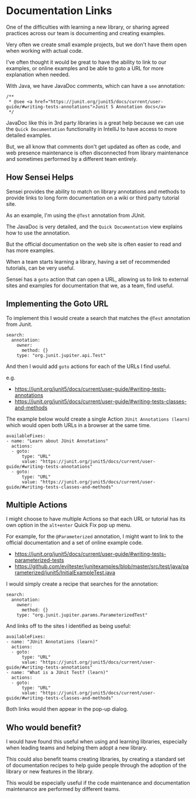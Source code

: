# Documentation Links

One of the difficulties with learning a new library, or sharing agreed practices across our team is documenting and creating examples.

Very often we create small example projects, but we don't have them open when working with actual code.

I've often thought it would be great to have the ability to link to our examples, or online examples and be able to goto a URL for more explanation when needed.

With Java, we have JavaDoc comments, which can have a `see` annotation:

```
/**
 * @see <a href="https://junit.org/junit5/docs/current/user-guide/#writing-tests-annotations">Junit 5 Annotation docs</a>
 */
```

JavaDoc like this in 3rd party libraries is a great help because we can use the `Quick Documentation` functionality in IntelliJ to have access to more detailed examples. 

But, we all know that comments don't get updated as often as code, and web presence maintenance is often disconnected from library maintenance and sometimes performed by a different team entirely.

## How Sensei Helps

Sensei provides the ability to match on library annotations and methods to provide links to long form documentation on a wiki or third party tutorial site.

As an example, I'm using the `@Test` annotation from JUnit.
     
The JavaDoc is very detailed, and the `Quick Documentation` view explains how to use the annotation.

But the official documentation on the web site is often easier to read and has more examples.

When a team starts learning a library, having a set of recommended tutorials, can be very useful.

Sensei has a `goto` action that can open a URL, allowing us to link to external sites and examples for documentation that we, as a team, find useful.      
        
## Implementing the Goto URL        
        
To implement this I would create a search that matches the `@Test` annotation from Junit.        

```
search:
  annotation:
    owner:
      method: {}
    type: "org.junit.jupiter.api.Test"
```

And then I would add `goto` actions for each of the URLs I find useful.

e.g.

- https://junit.org/junit5/docs/current/user-guide/#writing-tests-annotations
- https://junit.org/junit5/docs/current/user-guide/#writing-tests-classes-and-methods


The example below would create a single Action `JUnit Annotations (learn)` which would open both URLs in a browser at the same time.

```
availableFixes:
- name: "Learn about JUnit Annotations"
  actions:
  - goto:
      type: "URL"
      value: "https://junit.org/junit5/docs/current/user-guide/#writing-tests-annotations"
  - goto:
      type: "URL"
      value: "https://junit.org/junit5/docs/current/user-guide/#writing-tests-classes-and-methods"
```

## Multiple Actions

I might choose to have multiple Actions so that each URL or tutorial has its own option in the `alt+enter` Quick Fix pop up menu.

For example, for the `@Parameterized` annotation, I might want to link to the official documentation and a set of online example code.

- https://junit.org/junit5/docs/current/user-guide/#writing-tests-parameterized-tests
- https://github.com/eviltester/junitexamples/blob/master/src/test/java/parameterized/junit5/InitialExampleTest.java

I would simply create a recipe that searches for the annotation:

```
search:
  annotation:
    owner:
      method: {}
    type: "org.junit.jupiter.params.ParameterizedTest"
```

And links off to the sites I identified as being useful:

```
availableFixes:
- name: "JUnit Annotations (learn)"
  actions:
  - goto:
      type: "URL"
      value: "https://junit.org/junit5/docs/current/user-guide/#writing-tests-annotations"
- name: "What is a JUnit Test? (learn)"
  actions:
  - goto:
      type: "URL"
      value: "https://junit.org/junit5/docs/current/user-guide/#writing-tests-classes-and-methods"
```

Both links would then appear in the pop-up dialog.

## Who would benefit?

I would have found this useful when using and learning libraries, especially when leading teams and helping them adopt a new library.

This could also benefit teams creating libraries, by creating a standard set of documentation recipes to help guide people through the adoption of the library or new features in the library.

This would be especially useful if the code maintenance and documentation maintenance are performed by different teams.